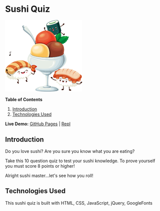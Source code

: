   
# Sushi Quiz

<img src="img/sushi_party.png" width=250px>

**Table of Contents**

1. [Introduction](#introduction)
2. [Technologies Used](#technologies-used)

**Live Demo:** [GitHub Pages](https://staysee.github.io/sushi_quiz_v2) | [Repl](https://repl.it/@staysee/Sushi-Quiz)

## Introduction

Do you love sushi? Are you sure you know what you are eating?

Take this 10 question quiz to test your sushi knowledge.
To prove yourself you must score 8 points or higher!

 Alright sushi master...let's see how you roll!

## Technologies Used
This sushi quiz is built with HTML, CSS, JavaScript, jQuery, GoogleFonts
